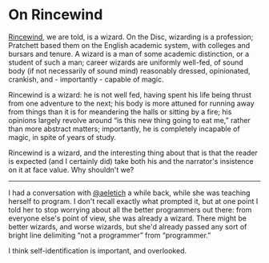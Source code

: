 # On Rincewind

[Rincewind](http://wiki.lspace.org/mediawiki/index.php/Rincewind), we are
told, is a wizard. On the Disc, wizarding is a profession; Pratchett based
them on the English academic system, with colleges and bursars and tenure. A
wizard is a man of some academic distinction, or a student of such a man;
career wizards are uniformly well-fed, of sound body (if not necessarily of
sound mind) reasonably dressed, opinionated, crankish, and - importantly -
capable of magic.

Rincewind is a wizard: he is not well fed, having spent his life being thrust
from one adventure to the next; his body is more attuned for running away
from things than it is for meandering the halls or sitting by a fire; his
opinions largely revolve around “is this new thing going to eat me,” rather
than more abstract matters; importantly, he is completely incapable of magic,
in spite of years of study.

Rincewind is a wizard, and the interesting thing about that is that the
reader is expected (and I certainly did) take both his and the narrator's
insistence on it at face value. Why shouldn't we?

-----

I had a conversation with [@aeletich](https://twitter.com/aeleitch) a while
back, while she was teaching herself to program. I don't recall exactly what
prompted it, but at one point I told her to stop worrying about all the
better programmers out there: from everyone else's point of view, she was
already a wizard. There might be better wizards, and worse wizards, but she'd
already passed any sort of bright line delimiting “not a programmer” from
“programmer.”

I think self-identification is important, and overlooked.
